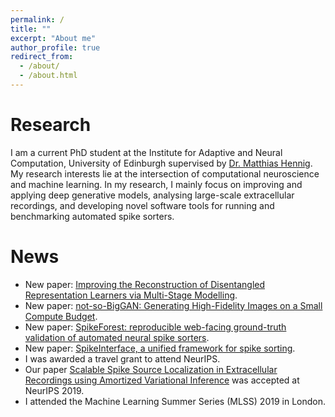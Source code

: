 ```yaml
---
permalink: /
title: ""
excerpt: "About me"
author_profile: true
redirect_from:
  - /about/
  - /about.html
---
```


Research
======
I am a current PhD student at the Institute for Adaptive and Neural Computation, University of Edinburgh supervised by
[Dr. Matthias Hennig](http://homepages.inf.ed.ac.uk/mhennig/). My research interests lie at the intersection of computational neuroscience and machine learning. In my research, I mainly focus on improving and applying deep generative models, analysing large-scale extracellular recordings, and developing novel software tools for running and benchmarking automated spike sorters.

News
======
* New paper: [Improving the Reconstruction of Disentangled Representation Learners via Multi-Stage Modelling](https://arxiv.org/abs/2010.13187).
* New paper: [not-so-BigGAN: Generating High-Fidelity Images on a Small Compute Budget](https://arxiv.org/abs/2009.04433).
* New paper: [SpikeForest: reproducible web-facing ground-truth validation of automated neural spike sorters](https://www.biorxiv.org/content/10.1101/2020.01.14.900688v1?rss=1).
* New paper: [SpikeInterface, a unified framework for spike sorting](https://www.biorxiv.org/content/10.1101/796599v1.abstract).
* I was awarded a travel grant to attend NeurIPS.
* Our paper [Scalable Spike Source Localization in Extracellular Recordings using Amortized Variational Inference](https://papers.nips.cc/paper/8720-scalable-spike-source-localization-in-extracellular-recordings-using-amortized-variational-inference) was accepted at NeurIPS 2019.
* I attended the Machine Learning Summer Series (MLSS) 2019 in London.
